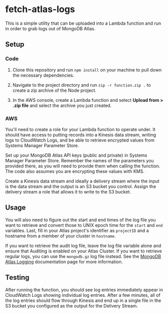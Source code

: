 # fetch-atlas-logs

This is a simple utility that can be uploaded into a Lambda function and run in order to grab logs out of MongoDB Atlas.

## Setup

### Code

1. Clone this repository and run `npm install` on your machine to pull down the necessary dependencies. 

2. Navigate to the project directory and run `zip -r function.zip .` to create a zip archive of the Node project. 

3. In the AWS console, create a Lambda function and select **Upload from > .zip file** and select the archive you just created.

### AWS

You'll need to create a role for your Lambda function to operate under. It should have access to putting records into a Kinesis data stream, writing logs to CloudWatch Logs, and be able to retrieve encrypted values from Systems Manager Parameter Store. 

Set up your MongoDB Atlas API keys (public and private) in Systems Manager Parameter Store. Remember the names of the parameters you provided there, as you will need to provide them when calling the function. The code also assumes you are encrypting these values with KMS.

Create a Kinesis data stream and ideally a delivery stream where the input is the data stream and the output is an S3 bucket you control. Assign the delivery stream a role that allows it to write to the S3 bucket. 

## Usage

You will also need to figure out the start and end times of the log file you want to retrieve and convert those to UNIX epoch time for the `start` and `end` variables. Last, fill in your Atlas project's identifier as `projectID` and a hostname from a member of your cluster in `hostname`. 

If you want to retrieve the audit log file, leave the log file variable alone and ensure that Auditing is enabled on your Atlas Cluster. If you want to retrieve regular logs, you can use the `mongodb.gz` log file instead. See the [MongoDB Atlas Logging](https://www.mongodb.com/docs/atlas/reference/api/logs/) documentation page for more information. 


## Testing

After running the function, you should see log entries immediately appear in CloudWatch Logs showing individual log entries. After a few minutes, all of the log entries should flow through Kinesis and end up in a single file in the S3 bucket you configured as the output for the Delivery Stream. 
